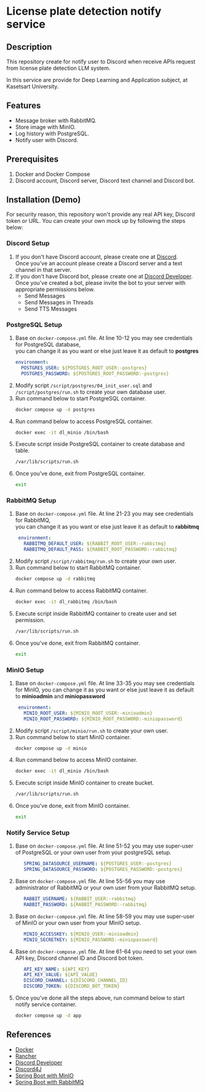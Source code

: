 # License plate detection notify service

## Description
This repository create for notify user to Discord when receive APIs request from license plate detection LLM system.

In this service are provide for Deep Learning and Application subject, at Kasetsart University.

## Features
- Message broker with RabbitMQ.
- Store image with MinIO.
- Log history with PostgreSQL.
- Notify user with Discord.

## Prerequisites
1. Docker and Docker Compose
2. Discord account, Discord server, Discord text channel and Discord bot.

## Installation (Demo)
For security reason, this repository won't provide any real API key, Discord token or URL.
You can create your own mock up by following the steps below:

### Discord Setup
1. If you don't have Discord account, please create one at [Discord](https://discord.com/).  
Once you've an account please create a Discord server and a text channel in that server.
2. If you don't have Discord bot, please create one at [Discord Developer](https://discord.com/developers/docs/intro).  
Once you've created a bot, please invite the bot to your server with appropriate permissions below.
     - Send Messages
     - Send Messages in Threads
     - Send TTS Messages

### PostgreSQL Setup
1. Base on `docker-compose.yml` file. At line 10-12 you may see credentials for PostgreSQL database,    
you can change it as you want or else just leave it as default to **postgres**
    ```yml
    environment:
      POSTGRES_USER: ${POSTGRES_ROOT_USER:-postgres}
      POSTGRES_PASSWORD: ${POSTGRES_ROOT_PASSWORD:-postgres}
    ```
2. Modify script `/script/postgres/04_init_user.sql` and `/script/postgres/run.sh` to create your own database user.
3. Run command below to start PostgreSQL container.
    ```bash
    docker compose up -d postgres
    ```
4. Run command below to access PostgreSQL container.
    ```bash
    docker exec -it dl_minio /bin/bash
    ```
5. Execute script inside PostgreSQL container to create database and table.
    ```bash
    /var/lib/scripts/run.sh
    ```
6. Once you've done, exit from PostgreSQL container.
    ```bash
    exit
    ```
### RabbitMQ Setup
1. Base on `docker-compose.yml` file. At line 21-23 you may see credentials for RabbitMQ,    
you can change it as you want or else just leave it as default to **rabbitmq**
   ```yml
    environment:
      RABBITMQ_DEFAULT_USER: ${RABBIT_ROOT_USER:-rabbitmq}
      RABBITMQ_DEFAULT_PASS: ${RABBIT_ROOT_PASSWORD:-rabbitmq}
   ```
2. Modify script `/script/rabbitmq/run.sh` to create your own user.
3. Run command below to start RabbitMQ container.
   ```bash
   docker compose up -d rabbitmq
   ```
4. Run command below to access RabbitMQ container.
   ```bash
   docker exec -it dl_rabbitmq /bin/bash
   ```
5. Execute script inside RabbitMQ container to create user and set permission.
   ```bash
   /var/lib/scripts/run.sh
   ```
6. Once you've done, exit from RabbitMQ container.
   ```bash
   exit
   ```

### MinIO Setup
1. Base on `docker-compose.yml` file. At line 33-35 you may see credentials for MinIO,
you can change it as you want or else just leave it as default to **minioadmin** and **miniopassword**
   ```yml
    environment:
      MINIO_ROOT_USER: ${MINIO_ROOT_USER:-minioadmin}
      MINIO_ROOT_PASSWORD: ${MINIO_ROOT_PASSWORD:-miniopassword}
   ```
2. Modify script `/script/minio/run.sh` to create your own user.
3. Run command below to start MinIO container.
   ```bash
   docker compose up -d minio
   ```
4. Run command below to access MinIO container.
   ```bash
   docker exec -it dl_minio /bin/bash
   ```
5. Execute script inside MinIO container to create bucket.
   ```bash
   /var/lib/scripts/run.sh
   ```
6. Once you've done, exit from MinIO container.
   ```bash
   exit
    ```

### Notify Service Setup
1. Base on `docker-compose.yml` file. At line 51-52 you may use super-user of PostgreSQL or your own user from your postgreSQL setup.
   ```yml
      SPRING_DATASOURCE_USERNAME: ${POSTGRES_USER:-postgres}
      SPRING_DATASOURCE_PASSWORD: ${POSTGRES_PASSWORD:-postgres}
   ```
2. Base on `docker-compose.yml` file. At line 55-56 you may use administrator of RabbitMQ or your own user from your RabbitMQ setup.
   ```yml
      RABBIT_USERNAME: ${RABBIT_USER:-rabbitmq}
      RABBIT_PASSWORD: ${RABBIT_PASSWORD:-rabbitmq}
   ```
3. Base on `docker-compose.yml` file. At line 58-59 you may use super-user of MinIO or your own user from your MinIO setup.
   ```yml
      MINIO_ACCESSKEY: ${MINIO_USER:-minioadmin}
      MINIO_SECRETKEY: ${MINIO_PASSWORD:-miniopassword}
   ```
4. Base on `docker-compose.yml` file. At line 61-64 you need to set your own API key, Discord channel ID and Discord bot token.
   ```yml
      API_KEY_NAME: ${API_KEY}
      API_KEY_VALUE: ${API_VALUE}
      DISCORD_CHANNEL: ${DISCORD_CHANNEL_ID}
      DISCORD_TOKEN: ${DISCORD_BOT_TOKEN}
   ```
5. Once you've done all the steps above, run command below to start notify service container.
   ```bash
   docker compose up -d app
   ```

## References

- [Docker](https://docs.docker.com/)
- [Rancher](https://rancherdesktop.io/)
- [Discord Developer](https://discord.com/developers/docs/intro)
- [Discord4J](https://github.com/Discord4J/Discord4J)
- [Spring Boot with MinIO](https://www.baeldung.com/minio)
- [Spring Boot with RabbitMQ](https://spring.io/guides/gs/messaging-rabbitmq)